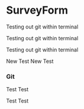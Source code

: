 # SurveyForm

Testing out git within terminal

Testing out git within terminal

Testing out git within terminal

New Test New Test

### Git

Test Test

Test Test
